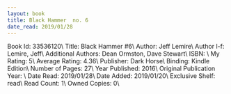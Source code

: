 ```yaml
---
layout: book
title: Black Hammer  no. 6
date_read: 2019/01/28
---
```


Book Id: 33536120\ 
Title: Black Hammer #6\ 
Author: Jeff Lemire\ 
Author l-f: Lemire, Jeff\ 
Additional Authors: Dean Ormston, Dave    Stewart\ 
ISBN: \ 
My Rating: 5\ 
Average Rating: 4.36\ 
Publisher: Dark Horse\ 
Binding: Kindle Edition\ 
Number of Pages: 27\ 
Year Published: 2016\ 
Original Publication Year: \ 
Date Read: 2019/01/28\ 
Date Added: 2019/01/20\ 
Exclusive Shelf: read\ 
Read Count: 1\ 
Owned Copies: 0\ 

